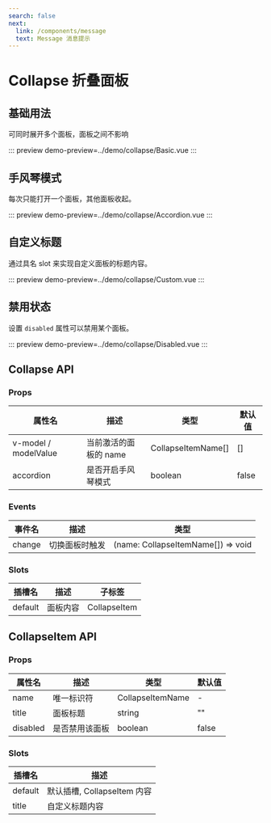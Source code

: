 ```yaml
---
search: false
next:
  link: /components/message
  text: Message 消息提示
---
```


# Collapse 折叠面板

## 基础用法

可同时展开多个面板，面板之间不影响

::: preview
demo-preview=../demo/collapse/Basic.vue
:::

## 手风琴模式

每次只能打开一个面板，其他面板收起。

::: preview
demo-preview=../demo/collapse/Accordion.vue
:::

## 自定义标题

通过具名 slot 来实现自定义面板的标题内容。

::: preview
demo-preview=../demo/collapse/Custom.vue
:::

## 禁用状态

设置 `disabled` 属性可以禁用某个面板。

::: preview
demo-preview=../demo/collapse/Disabled.vue
:::

## Collapse API

### Props

| 属性名               | 描述                  | 类型               | 默认值 |
| -------------------- | --------------------- | ------------------ | ------ |
| v-model / modelValue | 当前激活的面板的 name | CollapseItemName[] | []     |
| accordion            | 是否开启手风琴模式    | boolean            | false  |

### Events

| 事件名 | 描述           | 类型                               |
| ------ | -------------- | ---------------------------------- |
| change | 切换面板时触发 | (name: CollapseItemName[]) => void |

### Slots

| 插槽名  | 描述     | 子标签       |
| ------- | -------- | ------------ |
| default | 面板内容 | CollapseItem |

## CollapseItem API

### Props

| 属性名   | 描述           | 类型             | 默认值 |
| -------- | -------------- | ---------------- | ------ |
| name     | 唯一标识符     | CollapseItemName | -      |
| title    | 面板标题       | string           | ""     |
| disabled | 是否禁用该面板 | boolean          | false  |

### Slots

| 插槽名  | 描述                        |
| ------- | --------------------------- |
| default | 默认插槽, CollapseItem 内容 |
| title   | 自定义标题内容              |
